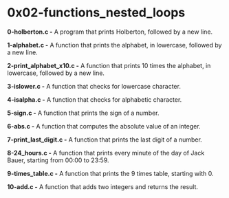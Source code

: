 # 0x02-functions_nested_loops

**0-holberton.c -** A  program that prints Holberton, followed by a new line.

**1-alphabet.c -** A function that prints the alphabet, in lowercase, followed by a new line.

**2-print_alphabet_x10.c -** A function that prints 10 times the alphabet, in lowercase, followed by a new line.

**3-islower.c -** A function that checks for lowercase character.

**4-isalpha.c -** A function that checks for alphabetic character.

**5-sign.c -** A function that prints the sign of a number.

**6-abs.c -** A function that computes the absolute value of an integer.

**7-print_last_digit.c -** A function that prints the last digit of a number.

**8-24_hours.c -** A function that prints every minute of the day of Jack Bauer, starting from 00:00 to 23:59.

**9-times_table.c -** A function that prints the 9 times table, starting with 0.

**10-add.c -** A function that adds two integers and returns the result.

















